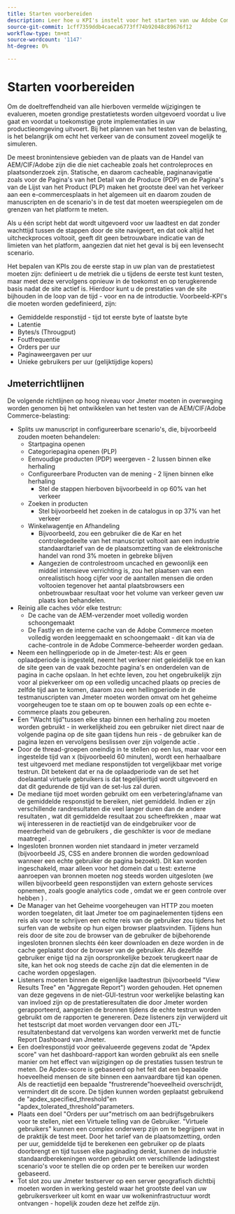 ```yaml
---
title: Starten voorbereiden
description: Leer hoe u KPI's instelt voor het starten van uw Adobe Commerce- en Adobe Experience Manager-oplossing.
source-git-commit: 1cff7359ddb4caeca6773ff74b92048c89676f12
workflow-type: tm+mt
source-wordcount: '1147'
ht-degree: 0%

---
```



# Starten voorbereiden

Om de doeltreffendheid van alle hierboven vermelde wijzigingen te evalueren, moeten grondige prestatietests worden uitgevoerd voordat u live gaat en voordat u toekomstige grote implementaties in uw productieomgeving uitvoert. Bij het plannen van het testen van de belasting, is het belangrijk om echt het verkeer van de consument zoveel mogelijk te simuleren.

De meest bronintensieve gebieden van de plaats van de Handel van AEM/CIF/Adobe zijn die die niet cacheable zoals het controleproces en plaatsonderzoek zijn. Statische, en daarom cacheable, paginanavigatie zoals voor de Pagina&#39;s van het Detail van de Produce (PDP) en de Pagina&#39;s van de Lijst van het Product (PLP) maken het grootste deel van het verkeer aan een e-commercesplaats in het algemeen uit en daarom zouden de manuscripten en de scenario&#39;s in de test dat moeten weerspiegelen om de grenzen van het platform te meten.

Als u één script hebt dat wordt uitgevoerd voor uw laadtest en dat zonder wachttijd tussen de stappen door de site navigeert, en dat ook altijd het uitcheckproces voltooit, geeft dit geen betrouwbare indicatie van de limieten van het platform, aangezien dat niet het geval is bij een levensecht scenario.

Het bepalen van KPIs zou de eerste stap in uw plan van de prestatietest moeten zijn: definieert u de metriek die u tijdens de eerste test kunt testen, maar meet deze vervolgens opnieuw in de toekomst en op terugkerende basis nadat de site actief is. Hierdoor kunt u de prestaties van de site bijhouden in de loop van de tijd - voor en na de introductie. Voorbeeld-KPI&#39;s die moeten worden gedefinieerd, zijn:

- Gemiddelde responstijd - tijd tot eerste byte of laatste byte
- Latentie
- Bytes/s (Througput)
- Foutfrequentie
- Orders per uur
- Paginaweergaven per uur
- Unieke gebruikers per uur (gelijktijdige kopers)

## Jmeterrichtlijnen

De volgende richtlijnen op hoog niveau voor Jmeter moeten in overweging worden genomen bij het ontwikkelen van het testen van de AEM/CIF/Adobe Commerce-belasting:

- Splits uw manuscript in configureerbare scenario&#39;s, die, bijvoorbeeld zouden moeten behandelen:
   - Startpagina openen
   - Categoriepagina openen (PLP)
   - Eenvoudige producten (PDP) weergeven - 2 lussen binnen elke herhaling
   - Configureerbare Producten van de mening - 2 lijnen binnen elke herhaling
      - Stel de stappen hierboven bijvoorbeeld in op 60% van het verkeer
   - Zoeken in producten
      - Stel bijvoorbeeld het zoeken in de catalogus in op 37% van het verkeer
   - Winkelwagentje en Afhandeling
      - Bijvoorbeeld, zou een gebruiker die de Kar en het controlegedeelte van het manuscript voltooit aan een industrie standaardtarief van de de plaatsomzetting van de elektronische handel van rond 3% moeten in gebreke blijven
      - Aangezien de controlestroom uncached en gewoonlijk een middel intensieve verrichting is, zou het plaatsen van een onrealistisch hoog cijfer voor de aantallen mensen die orden voltooien tegenover het aantal plaatsbrowsers een onbetrouwbaar resultaat voor het volume van verkeer geven uw plaats kon behandelen.
- Reinig alle caches vóór elke testrun:
   - De cache van de AEM-verzender moet volledig worden schoongemaakt
   - De Fastly en de interne cache van de Adobe Commerce moeten volledig worden leeggemaakt en schoongemaakt - dit kan via de cache-controle in de Adobe Commerce-beheerder worden gedaan.
- Neem een hellingperiode op in de Jmeter-test: Als er geen oplaadperiode is ingesteld, neemt het verkeer niet geleidelijk toe en kan de site geen van de vaak bezochte pagina&#39;s en onderdelen van de pagina in cache opslaan. In het echte leven, zou het ongebruikelijk zijn voor al piekverkeer om op een volledig uncached plaats op precies de zelfde tijd aan te komen, daarom zou een hellingperiode in de testmanuscripten van Jmeter moeten worden omvat om het geheime voorgeheugen toe te staan om op te bouwen zoals op een echte e-commerce plaats zou gebeuren.
- Een &quot;Wacht tijd&quot;tussen elke stap binnen een herhaling zou moeten worden gebruikt - in werkelijkheid zou een gebruiker niet
direct naar de volgende pagina op de site gaan tijdens hun reis - de gebruiker kan de pagina lezen en vervolgens beslissen over zijn volgende actie .
- Door de thread-groepen oneindig in te stellen op een lus, maar voor een ingestelde tijd van x (bijvoorbeeld 60 minuten), wordt een herhaalbare test uitgevoerd met mediane responstijden tot vergelijkbaar met vorige testrun. Dit betekent dat er na de oplaadperiode van de set het doelaantal virtuele gebruikers is dat tegelijkertijd wordt uitgevoerd en dat dit gedurende de tijd van de set-lus zal duren.
- De mediane tijd moet worden gebruikt om een verbetering/afname van de gemiddelde responstijd te bereiken, niet gemiddeld. Indien
er zijn verschillende randresultaten die veel langer duren dan de andere resultaten , wat dit gemiddelde resultaat zou scheeftrekken , maar wat wij interesseren in de reactietijd van de eindgebruiker voor de meerderheid van de gebruikers , die geschikter is voor de mediane maatregel .
- Ingesloten bronnen worden niet standaard in jmeter verzameld (bijvoorbeeld JS, CSS en andere bronnen die worden gedownload wanneer een echte gebruiker de pagina bezoekt). Dit kan worden ingeschakeld, maar alleen voor het domein dat u test: externe aanroepen van bronnen moeten nog steeds worden uitgesloten (we willen bijvoorbeeld geen responstijden van extern gehoste services opnemen, zoals google analytics code , omdat we er geen controle over hebben ) .
- De Manager van het Geheime voorgeheugen van HTTP zou moeten worden toegelaten, dit laat Jmeter toe om paginaelementen tijdens een reis als voor te schrijven
een echte reis van de gebruiker zou tijdens het surfen van de website op hun eigen browser plaatsvinden. Tijdens hun reis door de site zou de browser van de gebruiker de bijbehorende ingesloten bronnen slechts één keer downloaden en deze worden in de cache geplaatst door de browser van de gebruiker. Als dezelfde gebruiker enige tijd na zijn oorspronkelijke bezoek terugkeert naar de site, kan het ook nog steeds de cache zijn dat die elementen in de cache worden opgeslagen.
- Listeners moeten binnen de eigenlijke laadtestrun (bijvoorbeeld &quot;View Results Tree&quot; en &quot;Aggregate Report&quot;) worden gehouden. Het opnemen van deze gegevens in de niet-GUI-testrun voor werkelijke belasting kan van invloed zijn op de prestatieresultaten die door Jmeter worden gerapporteerd, aangezien de bronnen tijdens de echte testrun worden gebruikt om de rapporten te genereren. Deze listeners zijn verwijderd uit het testscript dat moet worden vervangen door een JTL-resultatenbestand dat vervolgens kan worden verwerkt met de functie Report Dashboard van Jmeter.
- Een doelresponstijd voor geëvalueerde gegevens zodat de &quot;Apdex score&quot; van het dashboard-rapport kan worden gebruikt als een snelle manier om het effect van wijzigingen op de prestaties tussen testrun te meten. De Apdex-score is gebaseerd op het feit dat een bepaalde hoeveelheid mensen de site binnen een aanvaardbare tijd kan openen. Als de reactietijd een bepaalde &quot;frustrerende&quot;hoeveelheid overschrijdt, vermindert dit de score. De tijden kunnen worden geplaatst gebruikend de &quot;apdex_specified_threshold&quot;en &quot;apdex_tolerated_threshold&quot;parameters.
- Plaats een doel &quot;Orders per uur&quot;metrisch om aan bedrijfsgebruikers voor te stellen, niet een Virtuele telling van de Gebruiker. &quot;Virtuele gebruikers&quot; kunnen een complex onderwerp zijn om te begrijpen wat in de praktijk de test meet. Door het tarief van de plaatsomzetting, orden per uur, gemiddelde tijd te berekenen een gebruiker op de plaats doorbrengt en tijd tussen elke paginading denkt, kunnen de industrie standaardberekeningen worden gebruikt om verschillende ladingstest scenario&#39;s voor te stellen die op orden per te bereiken uur worden gebaseerd.
- Tot slot zou uw Jmeter testserver op een server geografisch dichtbij moeten worden in werking gesteld waar het grootste deel van uw gebruikersverkeer uit komt en waar uw wolkeninfrastructuur wordt ontvangen - hopelijk zouden deze het zelfde zijn.
